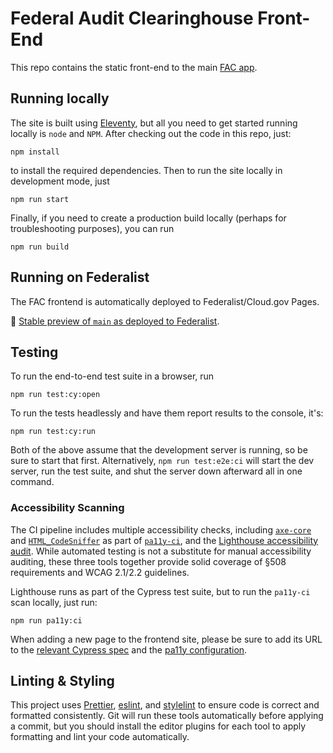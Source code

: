 # Federal Audit Clearinghouse Front-End

This repo contains the static front-end to the main [FAC app](https://github.com/GSA-TTS/FAC).

## Running locally

The site is built using [Eleventy](https://www.11ty.dev/), but all you need to get started running locally is `node` and `NPM`. After checking out the code in this repo, just:

```
npm install
```

to install the required dependencies. Then to run the site locally in development mode, just

```
npm run start
```

Finally, if you need to create a production build locally (perhaps for troubleshooting purposes), you can run

```
npm run build
```

## Running on Federalist

The FAC frontend is automatically deployed to Federalist/Cloud.gov Pages.

:eyes: [Stable preview of `main` as deployed to Federalist](https://federalist-9a617ff8-042d-4076-9581-bb999f9c6639.app.cloud.gov/site/gsa-tts/fac-frontend/).

## Testing

To run the end-to-end test suite in a browser, run

```
npm run test:cy:open
```

To run the tests headlessly and have them report results to the console, it's:

```
npm run test:cy:run
```

Both of the above assume that the development server is running, so be sure to start that first. Alternatively, `npm run test:e2e:ci` will start the dev server, run the test suite, and shut the server down afterward all in one command.
### Accessibility Scanning

The CI pipeline includes multiple accessibility checks, including [`axe-core`](https://github.com/dequelabs/axe-core) and [`HTML_CodeSniffer`](https://squizlabs.github.io/HTML_CodeSniffer/) as part of [`pa11y-ci`](https://github.com/pa11y/pa11y-ci), and the [Lighthouse accessibility audit](https://web.dev/lighthouse-accessibility/). While automated testing is not a substitute for manual accessibility auditing, these three tools together provide solid coverage of §508 requirements and WCAG 2.1/2.2 guidelines.

Lighthouse runs as part of the Cypress test suite, but to run the `pa11y-ci` scan locally, just run:

```
npm run pa11y:ci
```

When adding a new page to the frontend site, please be sure to add its URL to the [relevant Cypress spec](https://github.com/GSA-TTS/FAC-Frontend/blob/main/cypress/e2e/run-lighthouse.cy.js) and the [pa11y configuration](https://github.com/GSA-TTS/FAC-Frontend/blob/main/.pa11yci).


## Linting & Styling

This project uses [Prettier](https://prettier.io/), [eslint](https://eslint.org/), and [stylelint](https://stylelint.io/) to ensure code is correct and formatted consistently. Git will run these tools automatically before applying a commit, but you should install the editor plugins for each tool to apply formatting and lint your code automatically.
